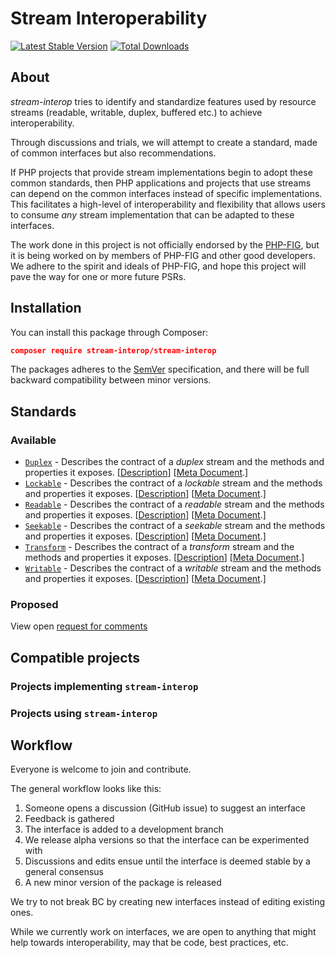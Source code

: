 # Stream Interoperability

[![Latest Stable Version](https://poser.pugx.org/stream-interop/stream-interop/v/stable.png)](https://packagist.org/packages/stream-interop/stream-interop)
[![Total Downloads](https://poser.pugx.org/stream-interop/stream-interop/downloads.svg)](https://packagist.org/packages/stream-interop/stream-interop)

## About

*stream-interop* tries to identify and standardize features used by resource streams (readable,
writable, duplex, buffered etc.) to achieve interoperability.

Through discussions and trials, we will attempt to create a standard, made of common interfaces but also recommendations.

If PHP projects that provide stream implementations begin to adopt these common standards, then PHP
applications and projects that use streams can depend on the common interfaces instead of specific
implementations. This facilitates a high-level of interoperability and flexibility that allows users to consume
*any* stream implementation that can be adapted to these interfaces.

The work done in this project is not officially endorsed by the [PHP-FIG](http://www.php-fig.org/), but it is being
worked on by members of PHP-FIG and other good developers. We adhere to the spirit and ideals of PHP-FIG, and hope
this project will pave the way for one or more future PSRs.


## Installation

You can install this package through Composer:

```json
composer require stream-interop/stream-interop
```

The packages adheres to the [SemVer](http://semver.org/) specification, and there will be full backward compatibility
between minor versions.

## Standards

### Available

- [`Duplex`](src/Duplex.php) - Describes the contract of a *duplex* stream and the methods and properties it exposes.
[[Description](docs/Duplex.md)] [[Meta Document](docs/Duplex-meta.md).]
- [`Lockable`](src/Duplex.php) - Describes the contract of a *lockable* stream and the methods and properties it exposes.
[[Description](docs/Duplex.md)] [[Meta Document](docs/Duplex-meta.md).]
- [`Readable`](src/Readable.php) - Describes the contract of a *readable* stream and the methods and properties it exposes.
[[Description](docs/Readable.md)] [[Meta Document](docs/Readable-meta.md).]
- [`Seekable`](src/Seekable.php) - Describes the contract of a *seekable* stream and the methods and properties it exposes.
[[Description](docs/Seekable.md)] [[Meta Document](docs/Seekable-meta.md).]
- [`Transform`](src/Transform.php) - Describes the contract of a *transform* stream and the methods and properties it exposes.
[[Description](docs/Transform.md)] [[Meta Document](docs/Transform-meta.md).]
- [`Writable`](src/Writable.php) - Describes the contract of a *writable* stream and the methods and properties it exposes.
[[Description](docs/Writable.md)] [[Meta Document](docs/Writable-meta.md).]

### Proposed

View open [request for comments](https://github.com/stream-interop/stream-interop/labels/RFC)

## Compatible projects

### Projects implementing `stream-interop`

### Projects using `stream-interop`

## Workflow

Everyone is welcome to join and contribute.

The general workflow looks like this:

1. Someone opens a discussion (GitHub issue) to suggest an interface
1. Feedback is gathered
1. The interface is added to a development branch
1. We release alpha versions so that the interface can be experimented with
1. Discussions and edits ensue until the interface is deemed stable by a general consensus
1. A new minor version of the package is released

We try to not break BC by creating new interfaces instead of editing existing ones.

While we currently work on interfaces, we are open to anything that might help towards interoperability, may that
be code, best practices, etc.
